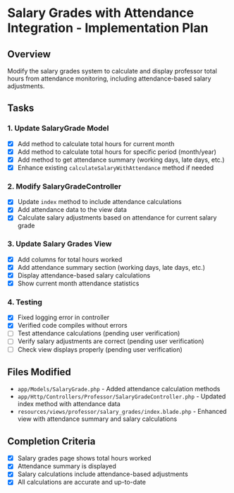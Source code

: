 # Salary Grades with Attendance Integration - Implementation Plan

## Overview
Modify the salary grades system to calculate and display professor total hours from attendance monitoring, including attendance-based salary adjustments.

## Tasks

### 1. Update SalaryGrade Model
- [x] Add method to calculate total hours for current month
- [x] Add method to calculate total hours for specific period (month/year)
- [x] Add method to get attendance summary (working days, late days, etc.)
- [x] Enhance existing `calculateSalaryWithAttendance` method if needed

### 2. Modify SalaryGradeController
- [x] Update `index` method to include attendance calculations
- [x] Add attendance data to the view data
- [x] Calculate salary adjustments based on attendance for current salary grade

### 3. Update Salary Grades View
- [x] Add columns for total hours worked
- [x] Add attendance summary section (working days, late days, etc.)
- [x] Display attendance-based salary calculations
- [x] Show current month attendance statistics

### 4. Testing
- [x] Fixed logging error in controller
- [x] Verified code compiles without errors
- [ ] Test attendance calculations (pending user verification)
- [ ] Verify salary adjustments are correct (pending user verification)
- [ ] Check view displays properly (pending user verification)

## Files Modified
- `app/Models/SalaryGrade.php` - Added attendance calculation methods
- `app/Http/Controllers/Professor/SalaryGradeController.php` - Updated index method with attendance data
- `resources/views/professor/salary_grades/index.blade.php` - Enhanced view with attendance summary and salary calculations

## Completion Criteria
- [x] Salary grades page shows total hours worked
- [x] Attendance summary is displayed
- [x] Salary calculations include attendance-based adjustments
- [x] All calculations are accurate and up-to-date
